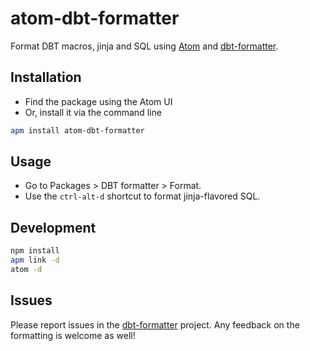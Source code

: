 # atom-dbt-formatter

Format DBT macros, jinja and SQL using [Atom](https://atom.io) and [dbt-formatter](https://github.com/henriblancke/dbt-formatter).

## Installation
- Find the package using the Atom UI
- Or, install it via the command line

```bash
apm install atom-dbt-formatter
```

## Usage
- Go to Packages > DBT formatter > Format.
- Use the  `ctrl-alt-d` shortcut to format jinja-flavored SQL.

## Development
```bash
npm install
apm link -d
atom -d
```

## Issues
Please report issues in the [dbt-formatter](https://github.com/henriblancke/dbt-formatter) project. Any feedback on the formatting is welcome as well!
